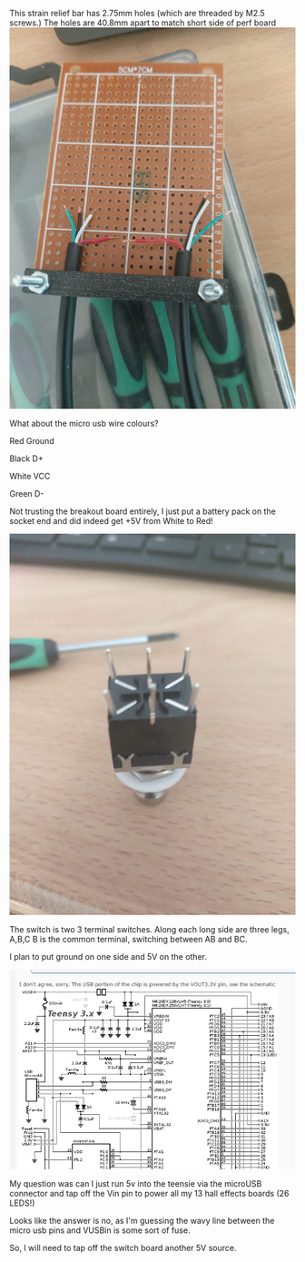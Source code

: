 This strain relief bar has 2.75mm holes (which are threaded by M2.5 screws.)
The holes are 40.8mm apart to match short side of perf board
![Alt text](./img/20200909_162307.jpg)

What about the micro usb wire colours?

Red     Ground

Black   D+

White   VCC

Green   D-

Not trusting the breakout board entirely,
I just put a battery pack on the socket end and did indeed get +5V from White to Red!


![Alt text](./img/20200909_162301.jpg)

The switch is two 3 terminal switches.
Along each long side are three legs, A,B,C
B is the common terminal, switching between AB and BC.

I plan to put ground on one side and 5V on the other.

![Alt text](./img/schema.png)

My question was can I just run 5v into the teensie via the microUSB connector and tap off the Vin pin to power all my 13 hall effects boards (26 LEDS!)

Looks like the answer is no, as I'm guessing the wavy line between the micro usb pins and VUSBin is some sort of fuse.

So, I will need to tap off the switch board another 5V source.